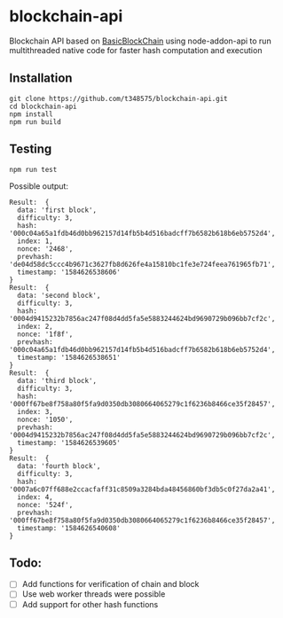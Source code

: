 # blockchain-api
  Blockchain API based on [BasicBlockChain](https://github.com/t348575/BasicBlockChain) using node-addon-api to run multithreaded native code for faster hash computation and execution
  
  
  ## Installation
    git clone https://github.com/t348575/blockchain-api.git
    cd blockchain-api
    npm install
    npm run build
    
    
  ## Testing
  ```
  npm run test
  ```
  Possible output:
  ```
  Result:  {
    data: 'first block',
    difficulty: 3,
    hash: '000c04a65a1fdb46d0bb962157d14fb5b4d516badcff7b6582b618b6eb5752d4',
    index: 1,
    nonce: '2468',
    prevhash: 'de04d58dc5ccc4b9671c3627fb8d626fe4a15810bc1fe3e724feea761965fb71',
    timestamp: '1584626538606'
}
Result:  {
    data: 'second block',
    difficulty: 3,
    hash: '0004d9415232b7856ac247f08d4dd5fa5e5883244624bd9690729b096bb7cf2c',
    index: 2,
    nonce: '1f8f',
    prevhash: '000c04a65a1fdb46d0bb962157d14fb5b4d516badcff7b6582b618b6eb5752d4',
    timestamp: '1584626538651'
}
Result:  {
    data: 'third block',
    difficulty: 3,
    hash: '000ff67be8f758a80f5fa9d0350db3080664065279c1f6236b8466ce35f28457',
    index: 3,
    nonce: '1050',
    prevhash: '0004d9415232b7856ac247f08d4dd5fa5e5883244624bd9690729b096bb7cf2c',
    timestamp: '1584626539605'
}
Result:  {
    data: 'fourth block',
    difficulty: 3,
    hash: '0007a6c07ff688e2ccacfaff31c8509a3284bda48456860bf3db5c0f27da2a41',
    index: 4,
    nonce: '524f',
    prevhash: '000ff67be8f758a80f5fa9d0350db3080664065279c1f6236b8466ce35f28457',
    timestamp: '1584626540608'
}
  ```
  
  ## Todo:
 - [ ] Add functions for verification of chain and block
 - [ ] Use web worker threads were possible
 - [ ] Add support for other hash functions
